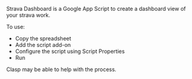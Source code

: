 Strava Dashboard is a Google App Script to create a dashboard view of your strava work.

To use:
 - Copy the spreadsheet
 - Add the script add-on
 - Configure the script using Script Properties
 - Run

 Clasp may be able to help with the process.
